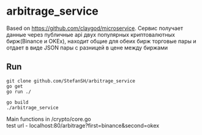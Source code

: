 # arbitrage_service
Based on https://github.com/claygod/microservice.
Сервис получает данные через публичные api двух популярных криптовалютных бирж(Binance и OKEx), находит общие для обеих бирж торговые пары и отдает в виде JSON пары с разницей в цене между биржами

## Run

```golang
git clone github.com/StefanSH/arbitrage_service
go get
go run ./
```

```GET
go build
./arbitrage_service
```
   
Main functions in /crypto/core.go </br>
test url - localhost:80/arbitrage?first=binance&second=okex

